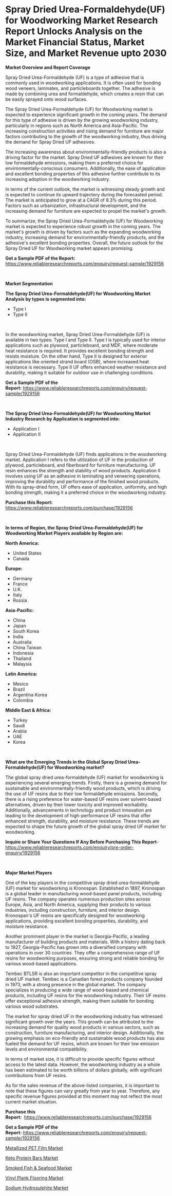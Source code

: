 <p><h1>Spray Dried Urea-Formaldehyde(UF) for Woodworking Market Research Report Unlocks Analysis on the Market Financial Status, Market Size, and Market Revenue upto 2030</h1></p><p><strong>Market Overview and Report Coverage</strong></p>
<p><p>Spray Dried Urea-Formaldehyde (UF) is a type of adhesive that is commonly used in woodworking applications. It is often used for bonding wood veneers, laminates, and particleboards together. The adhesive is made by combining urea and formaldehyde, which creates a resin that can be easily sprayed onto wood surfaces.</p><p>The Spray Dried Urea-Formaldehyde (UF) for Woodworking market is expected to experience significant growth in the coming years. The demand for this type of adhesive is driven by the growing woodworking industry, particularly in regions such as North America and Asia-Pacific. The increasing construction activities and rising demand for furniture are major factors contributing to the growth of the woodworking industry, thus driving the demand for Spray Dried UF adhesives.</p><p>The increasing awareness about environmentally-friendly products is also a driving factor for the market. Spray Dried UF adhesives are known for their low formaldehyde emissions, making them a preferred choice for environmentally-conscious consumers. Additionally, the ease of application and excellent bonding properties of this adhesive further contribute to its increasing adoption in the woodworking industry.</p><p>In terms of the current outlook, the market is witnessing steady growth and is expected to continue its upward trajectory during the forecasted period. The market is anticipated to grow at a CAGR of 8.3% during this period. Factors such as urbanization, infrastructural development, and the increasing demand for furniture are expected to propel the market's growth.</p><p>To summarize, the Spray Dried Urea-Formaldehyde (UF) for Woodworking market is expected to experience robust growth in the coming years. The market's growth is driven by factors such as the expanding woodworking industry, increasing demand for environmentally-friendly products, and the adhesive's excellent bonding properties. Overall, the future outlook for the Spray Dried UF for Woodworking market appears promising.</p></p>
<p><strong>Get a Sample PDF of the Report:</strong> <a href="https://www.reliableresearchreports.com/enquiry/request-sample/1929156">https://www.reliableresearchreports.com/enquiry/request-sample/1929156</a></p>
<p>&nbsp;</p>
<p><strong>Market Segmentation</strong></p>
<p><strong>The Spray Dried Urea-Formaldehyde(UF) for Woodworking Market Analysis by types is segmented into:</strong></p>
<p><ul><li>Type I</li><li>Type II</li></ul></p>
<p>&nbsp;</p>
<p><p>In the woodworking market, Spray Dried Urea-Formaldehyde (UF) is available in two types: Type I and Type II. Type I is typically used for interior applications such as plywood, particleboard, and MDF, where moderate heat resistance is required. It provides excellent bonding strength and resists moisture. On the other hand, Type II is designed for exterior applications like oriented strand board (OSB), where increased heat resistance is necessary. Type II UF offers enhanced weather resistance and durability, making it suitable for outdoor use in challenging conditions.</p></p>
<p><strong>Get a Sample PDF of the Report:</strong>&nbsp;<a href="https://www.reliableresearchreports.com/enquiry/request-sample/1929156">https://www.reliableresearchreports.com/enquiry/request-sample/1929156</a></p>
<p>&nbsp;</p>
<p><strong>The Spray Dried Urea-Formaldehyde(UF) for Woodworking Market Industry Research by Application is segmented into:</strong></p>
<p><ul><li>Application I</li><li>Application II</li></ul></p>
<p>&nbsp;</p>
<p><p>Spray Dried Urea-Formaldehyde (UF) finds applications in the woodworking market. Application I refers to the utilization of UF in the production of plywood, particleboard, and fiberboard for furniture manufacturing. UF resin enhances the strength and stability of wood products. Application II involves using UF as an adhesive in laminating and veneering operations, improving the durability and performance of the finished wood products. With its spray-dried form, UF offers ease of application, uniformity, and high bonding strength, making it a preferred choice in the woodworking industry.</p></p>
<p><strong>Purchase this Report:</strong>&nbsp; <a href="https://www.reliableresearchreports.com/purchase/1929156">https://www.reliableresearchreports.com/purchase/1929156</a></p>
<p>&nbsp;</p>
<p><strong>In terms of Region, the Spray Dried Urea-Formaldehyde(UF) for Woodworking Market Players available by Region are:</strong></p>
<p>
    <p> <strong> North America: </strong>
        <ul>
            <li>United States</li>
            <li>Canada</li>
        </ul>
        </p> 
    <p> <strong> Europe: </strong>
        <ul>
            <li>Germany</li>
            <li>France</li>
            <li>U.K.</li>
            <li>Italy</li>
            <li>Russia</li>
        </ul>
        </p> 
    <p> <strong> Asia-Pacific: </strong>
        <ul>
            <li>China</li>
            <li>Japan</li>
            <li>South Korea</li>
            <li>India</li>
            <li>Australia</li>
            <li>China Taiwan</li>
            <li>Indonesia</li>
            <li>Thailand</li>
            <li>Malaysia</li>
        </ul>
        </p> 
    <p> <strong> Latin America: </strong>
        <ul>
            <li>Mexico</li>
            <li>Brazil</li>
            <li>Argentina Korea</li>
            <li>Colombia</li>
        </ul>
        </p> 
    <p> <strong> Middle East & Africa: </strong>
        <ul>
            <li>Turkey</li>
            <li>Saudi</li>
            <li>Arabia</li>
            <li>UAE</li>
            <li>Korea</li>
        </ul>
    </p>
    </p>
<p>&nbsp;</p>
<p><strong>What are the Emerging Trends in the Global Spray Dried Urea-Formaldehyde(UF) for Woodworking market?</strong></p>
<p><p>The global spray dried urea-formaldehyde (UF) market for woodworking is experiencing several emerging trends. Firstly, there is a growing demand for sustainable and environmentally-friendly wood products, which is driving the use of UF resins due to their low formaldehyde emissions. Secondly, there is a rising preference for water-based UF resins over solvent-based alternatives, driven by their lower toxicity and improved workability. Additionally, advancements in technology and product innovation are leading to the development of high-performance UF resins that offer enhanced strength, durability, and moisture resistance. These trends are expected to shape the future growth of the global spray dried UF market for woodworking.</p></p>
<p><strong>Inquire or Share Your Questions If Any Before Purchasing This Report</strong>- <a href="https://www.reliableresearchreports.com/enquiry/pre-order-enquiry/1929156">https://www.reliableresearchreports.com/enquiry/pre-order-enquiry/1929156</a></p>
<p>&nbsp;</p>
<p><strong>Major Market Players</strong></p>
<p><p>One of the key players in the competitive spray dried urea-formaldehyde (UF) market for woodworking is Kronospan. Established in 1897, Kronospan is a global leader in manufacturing wood-based panel products, including UF resins. The company operates numerous production sites across Europe, Asia, and North America, supplying their products to various industries, including construction, furniture, and interior design. Kronospan's UF resins are specifically designed for woodworking applications, providing excellent bonding properties, durability, and moisture resistance.</p><p>Another prominent player in the market is Georgia-Pacific, a leading manufacturer of building products and materials. With a history dating back to 1927, Georgia-Pacific has grown into a diversified company with operations in over 30 countries. They offer a comprehensive range of UF resins for woodworking purposes, ensuring strong and reliable bonding for various wood-based applications.</p><p>Tembec BTLSR is also an important competitor in the competitive spray dried UF market. Tembec is a Canadian forest products company founded in 1973, with a strong presence in the global market. The company specializes in producing a wide range of wood-based and chemical products, including UF resins for the woodworking industry. Their UF resins offer exceptional adhesive strength, making them suitable for bonding various wood substrates.</p><p>The market for spray dried UF in the woodworking industry has witnessed significant growth over the years. This growth can be attributed to the increasing demand for quality wood products in various sectors, such as construction, furniture manufacturing, and interior design. Additionally, the growing emphasis on eco-friendly and sustainable wood products has also fueled the demand for UF resins, which are known for their low emission levels and environmental compatibility.</p><p>In terms of market size, it is difficult to provide specific figures without access to the latest data. However, the woodworking industry as a whole has been estimated to be worth billions of dollars globally, with significant contributions from UF resins.</p><p>As for the sales revenue of the above-listed companies, it is important to note that these figures can vary greatly from year to year. Therefore, any specific revenue figures provided at this moment may not reflect the most current market situation.</p></p>
<p><strong>Purchase this Report:</strong>&nbsp;&nbsp;<a href="https://www.reliableresearchreports.com/purchase/1929156">https://www.reliableresearchreports.com/purchase/1929156</a></p>
<p></p>
<p><strong>Get a Sample PDF of the Report:</strong>&nbsp;<a href="https://www.reliableresearchreports.com/enquiry/request-sample/1929156">https://www.reliableresearchreports.com/enquiry/request-sample/1929156</a></p>
<p><p><a href="https://medium.com/@gabriellemcgrath66/metallized-pet-film-market-exploring-market-share-market-trends-and-future-growth-12ee04277ffe">Metallized PET Film Market</a></p><p><a href="https://github.com/ruslanpoljakovrd177/Market-Research-Report-List-1/blob/main/keto-protein-bars-market.md">Keto Protein Bars Market</a></p><p><a href="https://github.com/gulaimolin/Market-Research-Report-List-1/blob/main/smoked-fish-seafood-market.md">Smoked Fish & Seafood Market</a></p><p><a href="https://medium.com/@bernadetteball666/vinyl-plank-flooring-market-size-and-market-trends-complete-industry-overview-2023-to-2030-d791412a4c7c">Vinyl Plank Flooring Market</a></p><p><a href="https://medium.com/@carolclarkson766/sodium-hydrosulphite-market-size-market-outlook-and-market-forecast-2023-to-2030-8a9abc8d5518">Sodium Hydrosulphite Market</a></p></p>